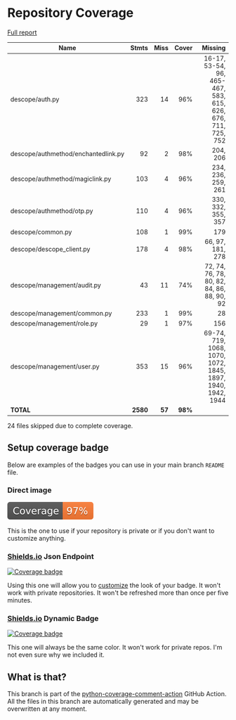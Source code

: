 # Repository Coverage

[Full report](https://htmlpreview.github.io/?https://github.com/descope/python-sdk/blob/python-coverage-comment-action-data/htmlcov/index.html)

| Name                                |    Stmts |     Miss |   Cover |   Missing |
|------------------------------------ | -------: | -------: | ------: | --------: |
| descope/auth.py                     |      323 |       14 |     96% |16-17, 53-54, 96, 465-467, 583, 615, 626, 676, 711, 725, 752 |
| descope/authmethod/enchantedlink.py |       92 |        2 |     98% |  204, 206 |
| descope/authmethod/magiclink.py     |      103 |        4 |     96% |234, 236, 259, 261 |
| descope/authmethod/otp.py           |      110 |        4 |     96% |330, 332, 355, 357 |
| descope/common.py                   |      108 |        1 |     99% |       179 |
| descope/descope\_client.py          |      178 |        4 |     98% |66, 97, 181, 278 |
| descope/management/audit.py         |       43 |       11 |     74% |72, 74, 76, 78, 80, 82, 84, 86, 88, 90, 92 |
| descope/management/common.py        |      233 |        1 |     99% |        28 |
| descope/management/role.py          |       29 |        1 |     97% |       156 |
| descope/management/user.py          |      353 |       15 |     96% |69-74, 719, 1068, 1070, 1072, 1845, 1897, 1940, 1942, 1944 |
|                           **TOTAL** | **2580** |   **57** | **98%** |           |

24 files skipped due to complete coverage.


## Setup coverage badge

Below are examples of the badges you can use in your main branch `README` file.

### Direct image

[![Coverage badge](https://raw.githubusercontent.com/descope/python-sdk/python-coverage-comment-action-data/badge.svg)](https://htmlpreview.github.io/?https://github.com/descope/python-sdk/blob/python-coverage-comment-action-data/htmlcov/index.html)

This is the one to use if your repository is private or if you don't want to customize anything.

### [Shields.io](https://shields.io) Json Endpoint

[![Coverage badge](https://img.shields.io/endpoint?url=https://raw.githubusercontent.com/descope/python-sdk/python-coverage-comment-action-data/endpoint.json)](https://htmlpreview.github.io/?https://github.com/descope/python-sdk/blob/python-coverage-comment-action-data/htmlcov/index.html)

Using this one will allow you to [customize](https://shields.io/endpoint) the look of your badge.
It won't work with private repositories. It won't be refreshed more than once per five minutes.

### [Shields.io](https://shields.io) Dynamic Badge

[![Coverage badge](https://img.shields.io/badge/dynamic/json?color=brightgreen&label=coverage&query=%24.message&url=https%3A%2F%2Fraw.githubusercontent.com%2Fdescope%2Fpython-sdk%2Fpython-coverage-comment-action-data%2Fendpoint.json)](https://htmlpreview.github.io/?https://github.com/descope/python-sdk/blob/python-coverage-comment-action-data/htmlcov/index.html)

This one will always be the same color. It won't work for private repos. I'm not even sure why we included it.

## What is that?

This branch is part of the
[python-coverage-comment-action](https://github.com/marketplace/actions/python-coverage-comment)
GitHub Action. All the files in this branch are automatically generated and may be
overwritten at any moment.